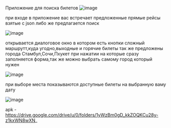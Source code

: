 Приложение для поиска билетов 
![image](https://github.com/pohebeyy/TestJobEffiectiveMobile/assets/132779666/5e8503b2-1e7a-4e11-9b56-033f914b4826)


при входе в приложение вас встречает предложенные прямые рейсы взятые с json либо же предлагается поиск 


![image](https://github.com/pohebeyy/TestJobEffiectiveMobile/assets/132779666/5081a763-f0b4-471e-8a19-6be23ae566ee)


открывается диалоговое окно в котором есть кнопки сложный маршрутт,куда угодно,выходные и горячие билеты
так же предложены города Стамбул,Сочи,Пхукет при нажатии на которые сразу заполняется форма,так же можно выбрать самому город который нужен 


![image](https://github.com/pohebeyy/TestJobEffiectiveMobile/assets/132779666/dc209760-6d72-41ac-8671-8145dff3c751)


при выборе места показываются доступные билеты на выбранную ваму дату


![image](https://github.com/pohebeyy/TestJobEffiectiveMobile/assets/132779666/89f8f623-be66-4714-a4c6-8cb7fc9127b8)









apk - https://drive.google.com/drive/u/0/folders/1yWzBm0gD_kkZOQKCu28y-z1kxWN8wXN_
